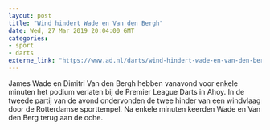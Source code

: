 ```yaml
---
layout: post
title: "Wind hindert Wade en Van den Bergh"
date: Wed, 27 Mar 2019 20:04:00 GMT
categories: 
- sport 
- darts 
externe_link: "https://www.ad.nl/darts/wind-hindert-wade-en-van-den-bergh~a4f510d1/"
---
```


James Wade en Dimitri Van den Bergh hebben vanavond voor enkele minuten het podium verlaten bij de Premier League Darts in Ahoy. In de tweede partij van de avond ondervonden de twee hinder van een windvlaag door de Rotterdamse sporttempel. Na enkele minuten keerden Wade en Van den Berg terug aan de oche.
